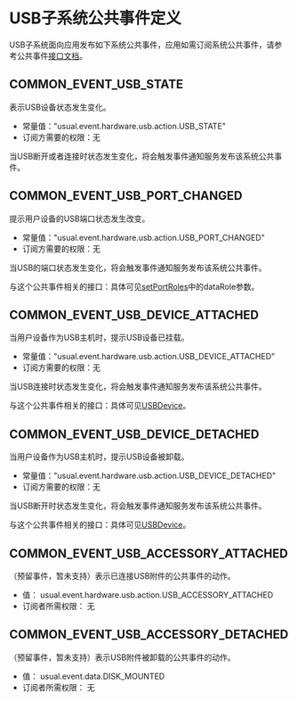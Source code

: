 # USB子系统公共事件定义
USB子系统面向应用发布如下系统公共事件，应用如需订阅系统公共事件，请参考公共事件[接口文档](../js-apis-commonEventManager.md)。

## COMMON_EVENT_USB_STATE
表示USB设备状态发生变化。

- 常量值："usual.event.hardware.usb.action.USB_STATE"
- 订阅方需要的权限：无

当USB断开或者连接时状态发生变化，将会触发事件通知服务发布该系统公共事件。

## COMMON_EVENT_USB_PORT_CHANGED

提示用户设备的USB端口状态发生改变。

- 常量值："usual.event.hardware.usb.action.USB_PORT_CHANGED"
- 订阅方需要的权限：无

当USB的端口状态发生变化，将会触发事件通知服务发布该系统公共事件。

与这个公共事件相关的接口：具体可见[setPortRoles](../js-apis-usbManager.md#usbsetportroles)中的dataRole参数。

## COMMON_EVENT_USB_DEVICE_ATTACHED

当用户设备作为USB主机时，提示USB设备已挂载。

- 常量值："usual.event.hardware.usb.action.USB_DEVICE_ATTACHED"
- 订阅方需要的权限：无

当USB连接时状态发生变化，将会触发事件通知服务发布该系统公共事件。

与这个公共事件相关的接口：具体可见[USBDevice](../js-apis-usbManager.md#usbdevice)。 

## COMMON_EVENT_USB_DEVICE_DETACHED

当用户设备作为USB主机时，提示USB设备被卸载。

- 常量值："usual.event.hardware.usb.action.USB_DEVICE_DETACHED"
- 订阅方需要的权限：无

当USB断开时状态发生变化，将会触发事件通知服务发布该系统公共事件。

与这个公共事件相关的接口：具体可见[USBDevice](../js-apis-usbManager.md#usbdevice)。

## COMMON_EVENT_USB_ACCESSORY_ATTACHED

（预留事件，暂未支持）表示已连接USB附件的公共事件的动作。

- 值： usual.event.hardware.usb.action.USB_ACCESSORY_ATTACHED
- 订阅者所需权限： 无

## COMMON_EVENT_USB_ACCESSORY_DETACHED

（预留事件，暂未支持）表示USB附件被卸载的公共事件的动作。

- 值： usual.event.data.DISK_MOUNTED
- 订阅者所需权限： 无